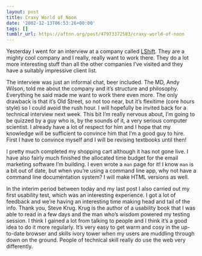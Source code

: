 ```yaml
---
layout: post
title: Craxy World of Noon
date: '2002-12-13T06:53:26+00:00'
tags: []
tumblr_url: https://aftnn.org/post/47973372583/craxy-world-of-noon
---
```

<p>Yesterday I went for an interview at a company called <a href="http://www.lshift.net">LShift</a>. They are a mighty cool company and I really, really want to work there. They do a lot more interesting stuff than all the other companies I&rsquo;ve visited and they have a suitably impressive client list.</p>
<p>The interview was just an informal chat, beer included. The MD, Andy Wilson, told me about the company and it&rsquo;s structure and philosophy. Everything he said made me want to work there even more. The only drawback is that it&rsquo;s Old Street, so not too near, but it&rsquo;s flexitime (core hours style) so I could avoid the rush hour. I will hopefully be invited back for a technical interview next week. This bit I&rsquo;m really nervous about, I&rsquo;m going to be quizzed by a guy who is, by the sounds of it, a very serious computer scientist. I already have a lot of respect for him and I hope that my knowledge will be sufficient to convince him that I&rsquo;m a good guy to hire. First I have to convince myself and I will be revising textbooks until then!</p>
<p>I pretty much completed my shopping cart although it has not gone live. I have also fairly much finished the allocated time budget for the email marketing software I&rsquo;m building. I even wrote a <code>man</code> page for it! I know <code>man</code> is a bit out of date, but when you&rsquo;re using a command line app, why not have a command line documentation system? I will make HTML versions as well.</p>
<p>In the interim period between today and my last post I also carried out my first usability test, which was an interesting experience. I got a lot of feedback and we&rsquo;re having an interesting time making head and tail of the info. Thank you, Steve Krug. Krug is the author of a usability book that I was able to read in a few days and the man who&rsquo;s wisdom powered my testing session. I think I gained a lot from talking to people and I think it&rsquo;s a good idea to do it more regularly. It&rsquo;s very easy to get warm and cosy in the up-to-date browser and skills ivory tower when my users are muddling through down on the ground. People of technical skill really do use the web very differently.</p>
